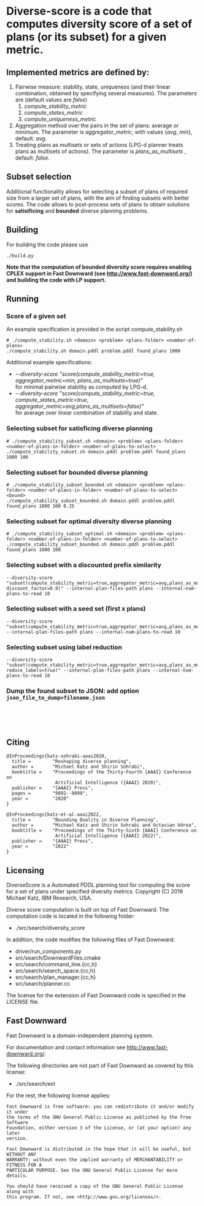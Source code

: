 

# Diverse-score is a code that computes diversity score of a set of plans (or its subset) for a given metric.
## Implemented metrics are defined by:
1. Pairwise measure: stability, state, uniqueness (and their linear combination, obtained by specifying several measures). The parameters are (default values are *false*)
   1. *compute_stability_metric*
   2. *compute_states_metric*
   3. *compute_uniqueness_metric* 
2. Aggregation method over the pairs in the set of plans: average or minimum. The parameter is *aggregator_metric*, with values {*avg*, *min*}, default: *avg*. 
3. Treating plans as multisets or sets of actions (LPG-d planner treats plans as multisets of actions). The parameter is *plans_as_multisets* , default: *false*.

## Subset selection
Additional functionality allows for selecting a subset of plans of required size from a larger set of plans, with the aim of finding subsets with better scores. The code allows to post-process sets of plans to obtain solutions for **satisificing** and **bounded** diverse planning problems.

## Building
For building the code please use 
```
./build.py
```

**Note that the computation of bounded diversity score requires enabling CPLEX support in Fast Downward (see http://www.fast-downward.org/) and building the code with LP support.**


## Running

### Score of a given set
An example specification is provided in the script compute_stability.sh
```
# ./compute_stability.sh <domain> <problem> <plans-folder> <number-of-plans>
./compute_stability.sh domain.pddl problem.pddl found_plans 1000
```

Additional example specifications:
* *--diversity-score "score(compute_stability_metric=true, aggregator_metric=min, plans_as_multisets=true)"* <br/> for minimal pairwise stability as computed by LPG-d.
* *--diversity-score "score(compute_stability_metric=true, compute_states_metric=true, aggregator_metric=avg,plans_as_multisets=false)"* <br/> for average over linear combination of stability and state.

### Selecting subset for satisficing diverse planning
```
# ./compute_stability_subset.sh <domain> <problem> <plans-folder> <number-of-plans-in-folder> <number-of-plans-to-select> 
./compute_stability_subset.sh domain.pddl problem.pddl found_plans 1000 100
```
### Selecting subset for bounded diverse planning
```
# ./compute_stability_subset_bounded.sh <domain> <problem> <plans-folder> <number-of-plans-in-folder> <number-of-plans-to-select> <bound>
./compute_stability_subset_bounded.sh domain.pddl problem.pddl found_plans 1000 100 0.25
```

### Selecting subset for optimal diversity diverse planning
```
# ./compute_stability_subset_optimal.sh <domain> <problem> <plans-folder> <number-of-plans-in-folder> <number-of-plans-to-select> 
./compute_stability_subset_bounded.sh domain.pddl problem.pddl found_plans 1000 100 
```

### Selecting subset with a discounted prefix similarity 
```
--diversity-score "subset(compute_stability_metric=true,aggregator_metric=avg,plans_as_multisets=false,plans_subset_size=3,exact_method=false,dump_plans=true,discounted_prefixes=true, discount_factor=0.9)" --internal-plan-files-path plans --internal-num-plans-to-read 10
```

### Selecting subset with a seed set (first x plans)
```
--diversity-score "subset(compute_stability_metric=true,aggregator_metric=avg,plans_as_multisets=false,plans_subset_size=3,exact_method=false,dump_plans=true,plans_seed_set_size=2)" --internal-plan-files-path plans --internal-num-plans-to-read 10
```

### Selecting subset using label reduction
```
--diversity-score "subset(compute_stability_metric=true,aggregator_metric=avg,plans_as_multisets=false,plans_subset_size=3,exact_method=false,dump_plans=true,label_reduction_file=lr.csv, reduce_labels=true)" --internal-plan-files-path plans --internal-num-plans-to-read 10
```

### Dump the found subset to JSON: add option ```json_file_to_dump=filename.json```

<br><br><br>

## Citing

```
@InProceedings{katz-sohrabi-aaai2020,
  title =        "Reshaping diverse planning",
  author =       "Michael Katz and Shirin Sohrabi",
  booktitle =    "Proceedings of the Thirty-Fourth {AAAI} Conference on
                  Artificial Intelligence ({AAAI} 2020)",
  publisher =    "{AAAI} Press",
  pages =        "9892--9899",
  year =         "2020"
}

@InProceedings{katz-et-al-aaai2022,
  title =        "Bounding Quality in Diverse Planning",
  author =       "Michael Katz and Shirin Sohrabi and Octavian Udrea",
  booktitle =    "Proceedings of the Thirty-Sixth {AAAI} Conference on
                  Artificial Intelligence ({AAAI} 2022)",
  publisher =    "{AAAI} Press",
  year =         "2022"
}
```

## Licensing

DiverseScore is a Automated PDDL planning tool for computing the score
for a set of plans under specified diversity metrics.
Copyright (C) 2019  Michael Katz, IBM Research, USA.

Diverse score computation is built on top of Fast Downward. 
The computation code is located in the following folder:
* ./src/search/diversity_score

In addition, the code modifies the following files of Fast Downward:

* driver/run_components.py
* src/search/DownwardFiles.cmake
* src/search/command_line.{cc,h}
* src/search/search_space.{cc,h}
* src/search/plan_manager.{cc,h}
* src/search/planner.cc

The license for the extension of Fast Downward code is specified in the LICENSE file.

## Fast Downward
Fast Downward is a domain-independent planning system.

For documentation and contact information see http://www.fast-downward.org/.

The following directories are not part of Fast Downward as covered by this
license:

* ./src/search/ext

For the rest, the following license applies:

```
Fast Downward is free software: you can redistribute it and/or modify it under
the terms of the GNU General Public License as published by the Free Software
Foundation, either version 3 of the License, or (at your option) any later
version.

Fast Downward is distributed in the hope that it will be useful, but WITHOUT ANY
WARRANTY; without even the implied warranty of MERCHANTABILITY or FITNESS FOR A
PARTICULAR PURPOSE. See the GNU General Public License for more details.

You should have received a copy of the GNU General Public License along with
this program. If not, see <http://www.gnu.org/licenses/>.
```
